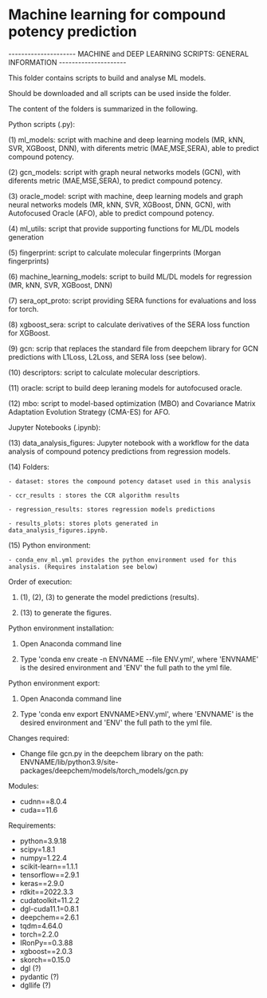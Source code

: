 # Machine learning for compound potency prediction

--------------------- MACHINE and DEEP LEARNING SCRIPTS: GENERAL INFORMATION ---------------------

This folder contains scripts to build and analyse ML models. 

Should be downloaded and all scripts can be used inside the folder.

The content of the folders is summarized in the following.

Python scripts (.py):

(1) ml_models: script with machine and deep learning models (MR, kNN, SVR, XGBoost, DNN), with diferents metric (MAE,MSE,SERA),  able to predict compound potency.

(2) gcn_models: script with graph neural networks models (GCN), with diferents metric (MAE,MSE,SERA), to predict compound potency.

(3) oracle_model: script with machine, deep learning models  and graph neural networks models (MR, kNN, SVR, XGBoost, DNN, GCN), with Autofocused Oracle (AFO), able to predict compound potency.

(4) ml_utils: script that provide supporting functions for ML/DL models generation

(5) fingerprint: script to calculate molecular fingerprints (Morgan fingerprints)

(6) machine_learning_models: script to build ML/DL models for regression (MR, kNN, SVR, XGBoost, DNN)

(7) sera_opt_proto: script providing SERA functions for evaluations and loss for torch.

(8) xgboost_sera: script to calculate derivatives of the SERA loss function for XGBoost.

(9) gcn: scrip that replaces the standard file from deepchem library for GCN predictions with L1Loss, L2Loss, and SERA loss (see below). 

(10) descriptors: script to calculate molecular descriptiors.

(11) oracle: script to build deep leraning models for autofocused oracle.

(12) mbo: script to model-based optimization (MBO) and Covariance Matrix Adaptation Evolution Strategy (CMA-ES) for AFO. 


Jupyter Notebooks (.ipynb):

(13) data_analysis_figures: Jupyter notebook with a workflow for the data analysis of compound potency 
predictions from regression models.


(14) Folders:
	
	- dataset: stores the compound potency dataset used in this analysis

	- ccr_results : stores the CCR algorithm results

	- regression_results: stores regression models predictions

	- results_plots: stores plots generated in data_analysis_figures.ipynb.


(15) Python environment:

	- conda_env_ml.yml provides the python environment used for this analysis. (Requires instalation see below)


Order of execution:

1. (1), (2), (3) to generate the model predictions (results). 

2. (13) to generate the figures. 



Python environment installation:

1. Open Anaconda command line

2. Type 'conda env create -n ENVNAME --file ENV.yml', where 'ENVNAME' is the desired environment and 'ENV' the full path to the yml file.


Python environment export:

1. Open Anaconda command line

2. Type 'conda env export ENVNAME>ENV.yml', where 'ENVNAME' is the desired environment and 'ENV' the full path to the yml file.

Changes required:

- Change file gcn.py in the deepchem library on the path: ENVNAME/lib/python3.9/site-packages/deepchem/models/torch_models/gcn.py

Modules:
- cudnn==8.0.4
- cuda==11.6

Requirements:

- python=3.9.18
- scipy=1.8.1
- numpy=1.22.4
- scikit-learn==1.1.1
- tensorflow==2.9.1
- keras==2.9.0
- rdkit==2022.3.3
- cudatoolkit=11.2.2
- dgl-cuda11.1=0.8.1
- deepchem==2.6.1
- tqdm=4.64.0
- torch=2.2.0
- IRonPy==0.3.88
- xgboost==2.0.3
- skorch==0.15.0
- dgl (?)
- pydantic (?)
- dgllife (?)






